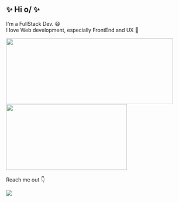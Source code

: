 ###
## ✨ Hi o/ ✨

I'm a FullStack Dev. 😄
<br>
I love Web development, especially FrontEnd and UX 💙

<div>
  <a href="https://github.com/taylane">
    <img height="180em" width="456em" src="https://github-readme-stats.vercel.app/api?username=taylane&show_icons=true&theme=dracula&include_all_commits=true&count_private=true"/>
    <img height="180em" width="330em" src="https://github-readme-stats.vercel.app/api/top-langs/?username=taylane&layout=compact&langs_count=5&theme=dracula"/>
  </a>
</div>

  <br> 
  <div> 
   Reach me out 👇
     
  <a href="https://www.linkedin.com/in/taylane-bn/" target="_blank"><img src="https://img.shields.io/badge/-LinkedIn-%230077B5?style=for-the-badge&logo=linkedin&logoColor=white" target="_blank"></a>
</div>

